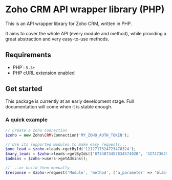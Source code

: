 # Zoho CRM API wrapper library (PHP)

This is an API wrapper library for Zoho CRM, written in PHP.

It aims to cover the whole API (every module and method), while providing a great abstraction and very easy-to-use methods.

## Requirements

- PHP : `5.5+`
- PHP cURL extension enabled

## Get started

This package is currently at an early development stage. Full documentation will come when it is stable enough.

### A quick example

```php
// Create a Zoho connection
$zoho = new Zoho\CRM\Connection('MY_ZOHO_AUTH_TOKEN');

// Use its supported modules to make easy requests...
$one_lead = $zoho->leads->getById('1212717324723478324');
$many_leads = $zoho->leads->getByIds(['8734873457834574028', '3274736297894375750']);
$admins = $zoho->users->getAdmins();

// ...or build them manually
$response = $zoho->request('Module', 'method', ['a_parameter' => 'blablebloblu']);
```
